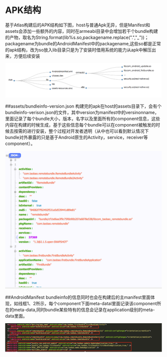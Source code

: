 # APK结构

基于Atlas构建后的APK结构如下图，host与普通Apk无异，但是Manifest和assets会添加一些额外的内容，同时在armeabi目录中会增加若干个bundle构建的产物，取名为String.format(lib%s.so,packagename.replace(".","_"))；packagename为bundle的AndroidManifest中的packagename,这些so都是正常的apk结构，改为so放入lib目录只是为了安装时借用系统的能力从apk中解压出来，方便后续安装
>
![MacDown Screenshot](Project_architectured_img/apk_struct.png)

##assets/bundleinfo-version.json
构建完的apk在host的assets目录下，会有个bundleinfo-verison.json的文件，其中version为manifest中的versinonname，里面记录了每个bundle大小，版本，名字以及里面所有的component信息，这些内容在构建的时候生成，基于这些信息每个bundle可以在component被触发的时候去按需的进行安装，整个过程对开发者透明（从中也可以看到默认情况下bundle对外暴露的只是基于Android原生的Activity，service，receiver等component）。
>
![MacDown Screenshot](Project_architectured_img/bundleinfo.png)

##AndroidManifest
bundleinfo的信息同时也会在构建后的主manifest里面体现，如线框1、2所示，每个component下面meta-datal里面记录该component所在的meta-data,同时bundle某些特有的信息会记录在application级别的meta-data里面。
>
![MacDown Screenshot](Project_architectured_img/manifest.png)

